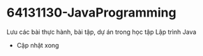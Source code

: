 # 64131130-JavaProgramming
Lưu các bài thực hành, bài tập, dự án trong học tập Lập trình Java
- Cập nhật xong